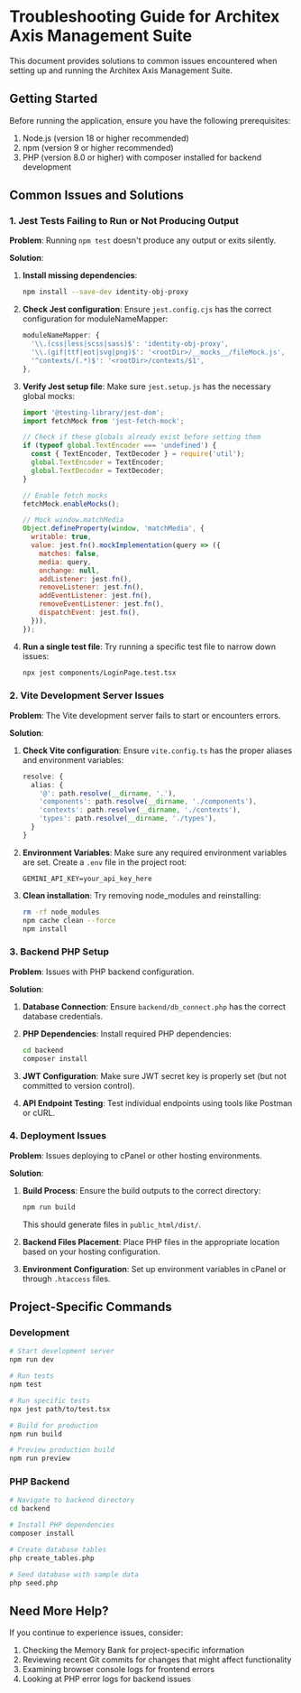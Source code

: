 # Troubleshooting Guide for Architex Axis Management Suite

This document provides solutions to common issues encountered when setting up and running the Architex Axis Management Suite.

## Getting Started

Before running the application, ensure you have the following prerequisites:

1. Node.js (version 18 or higher recommended)
2. npm (version 9 or higher recommended)
3. PHP (version 8.0 or higher) with composer installed for backend development

## Common Issues and Solutions

### 1. Jest Tests Failing to Run or Not Producing Output

**Problem**: Running `npm test` doesn't produce any output or exits silently.

**Solution**:

1. **Install missing dependencies**:
   ```bash
   npm install --save-dev identity-obj-proxy
   ```

2. **Check Jest configuration**:
   Ensure `jest.config.cjs` has the correct configuration for moduleNameMapper:
   ```javascript
   moduleNameMapper: {
     '\\.(css|less|scss|sass)$': 'identity-obj-proxy',
     '\\.(gif|ttf|eot|svg|png)$': '<rootDir>/__mocks__/fileMock.js',
     '^contexts/(.*)$': '<rootDir>/contexts/$1',
   },
   ```

3. **Verify Jest setup file**:
   Make sure `jest.setup.js` has the necessary global mocks:
   ```javascript
   import '@testing-library/jest-dom';
   import fetchMock from 'jest-fetch-mock';

   // Check if these globals already exist before setting them
   if (typeof global.TextEncoder === 'undefined') {
     const { TextEncoder, TextDecoder } = require('util');
     global.TextEncoder = TextEncoder;
     global.TextDecoder = TextDecoder;
   }

   // Enable fetch mocks
   fetchMock.enableMocks();

   // Mock window.matchMedia
   Object.defineProperty(window, 'matchMedia', {
     writable: true,
     value: jest.fn().mockImplementation(query => ({
       matches: false,
       media: query,
       onchange: null,
       addListener: jest.fn(),
       removeListener: jest.fn(),
       addEventListener: jest.fn(),
       removeEventListener: jest.fn(),
       dispatchEvent: jest.fn(),
     })),
   });
   ```

4. **Run a single test file**:
   Try running a specific test file to narrow down issues:
   ```bash
   npx jest components/LoginPage.test.tsx
   ```

### 2. Vite Development Server Issues

**Problem**: The Vite development server fails to start or encounters errors.

**Solution**:

1. **Check Vite configuration**:
   Ensure `vite.config.ts` has the proper aliases and environment variables:
   ```typescript
   resolve: {
     alias: {
       '@': path.resolve(__dirname, '.'),
       'components': path.resolve(__dirname, './components'),
       'contexts': path.resolve(__dirname, './contexts'),
       'types': path.resolve(__dirname, './types'),
     }
   }
   ```

2. **Environment Variables**:
   Make sure any required environment variables are set. Create a `.env` file in the project root:
   ```
   GEMINI_API_KEY=your_api_key_here
   ```

3. **Clean installation**:
   Try removing node_modules and reinstalling:
   ```bash
   rm -rf node_modules
   npm cache clean --force
   npm install
   ```

### 3. Backend PHP Setup

**Problem**: Issues with PHP backend configuration.

**Solution**:

1. **Database Connection**:
   Ensure `backend/db_connect.php` has the correct database credentials.

2. **PHP Dependencies**:
   Install required PHP dependencies:
   ```bash
   cd backend
   composer install
   ```

3. **JWT Configuration**:
   Make sure JWT secret key is properly set (but not committed to version control).

4. **API Endpoint Testing**:
   Test individual endpoints using tools like Postman or cURL.

### 4. Deployment Issues

**Problem**: Issues deploying to cPanel or other hosting environments.

**Solution**:

1. **Build Process**:
   Ensure the build outputs to the correct directory:
   ```bash
   npm run build
   ```
   This should generate files in `public_html/dist/`.

2. **Backend Files Placement**:
   Place PHP files in the appropriate location based on your hosting configuration.

3. **Environment Configuration**:
   Set up environment variables in cPanel or through `.htaccess` files.

## Project-Specific Commands

### Development

```bash
# Start development server
npm run dev

# Run tests
npm test

# Run specific tests
npx jest path/to/test.tsx

# Build for production
npm run build

# Preview production build
npm run preview
```

### PHP Backend

```bash
# Navigate to backend directory
cd backend

# Install PHP dependencies
composer install

# Create database tables
php create_tables.php

# Seed database with sample data
php seed.php
```

## Need More Help?

If you continue to experience issues, consider:

1. Checking the Memory Bank for project-specific information
2. Reviewing recent Git commits for changes that might affect functionality
3. Examining browser console logs for frontend errors
4. Looking at PHP error logs for backend issues
